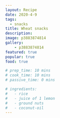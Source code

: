 ```yaml
---
layout: Recipe
date: 2020-4-9
tags:
  - snacks
title: Wheat snacks
description: 
image: p3883874814
gallery:
    - p3883874814
featured: true
popular: true
food: true

# prep_time: 10 mins
# cook_time: 10 mins
# passive_time: 0 mins

# ingredients:
#   - rice
#   - juice of 1 lemon
#   - ground nuts
#   - coconut-oil
---
```




